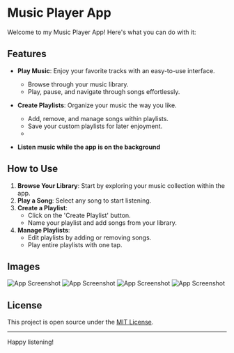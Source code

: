 # Music Player App

Welcome to my Music Player App! Here's what you can do with it:

## Features

- **Play Music**: Enjoy your favorite tracks with an easy-to-use interface.
  - Browse through your music library.
  - Play, pause, and navigate through songs effortlessly.

- **Create Playlists**: Organize your music the way you like.
  - Add, remove, and manage songs within playlists.
  - Save your custom playlists for later enjoyment.
  - 
- **Listen music while the app is on the background**

## How to Use

1. **Browse Your Library**: Start by exploring your music collection within the app.
2. **Play a Song**: Select any song to start listening.
3. **Create a Playlist**: 
   - Click on the 'Create Playlist' button.
   - Name your playlist and add songs from your library.
4. **Manage Playlists**: 
   - Edit playlists by adding or removing songs.
   - Play entire playlists with one tap.

## Images
![App Screenshot](homePage.jpg)
![App Screenshot](playlist.jpg)
![App Screenshot](playlistSong.jpg)
![App Screenshot](audioPlayer.jpg)

## License

This project is open source under the [MIT License](LICENSE).

---

Happy listening!
